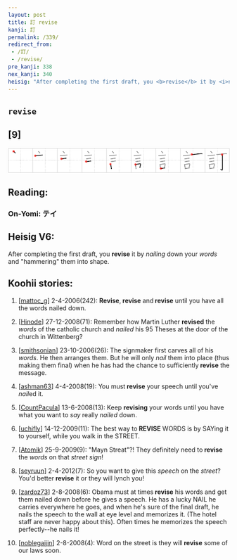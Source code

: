 ```yaml
---
layout: post
title: 訂 revise
kanji: 訂
permalink: /339/
redirect_from:
 - /訂/
 - /revise/
pre_kanji: 338
nex_kanji: 340
heisig: "After completing the first draft, you <b>revise</b> it by <i>nailing</i> down your <i>words</i> and &quot;hammering&quot; them into shape."
---
```


## `revise`

## [9]

<div class="stroke"><img src="../images/E8A882.png" /></div>

## Reading:

### On-Yomi: テイ

## Heisig V6:

After completing the first draft, you <b>revise</b> it by <i>nailing</i> down your <i>words</i> and &quot;hammering&quot; them into shape.

## Koohii stories:

1) [<a href="http://kanji.koohii.com/profile/mattoc_g">mattoc_g</a>] 2-4-2006(242): <strong>Revise</strong>,<strong> revise</strong> and<strong> revise</strong> until you have all the words nailed down.

2) [<a href="http://kanji.koohii.com/profile/Hinode">Hinode</a>] 27-12-2008(71): Remember how Martin Luther <strong>revised</strong> the <em>words</em> of the catholic church and <em>nailed</em> his 95 Theses at the door of the church in Wittenberg?

3) [<a href="http://kanji.koohii.com/profile/smithsonian">smithsonian</a>] 23-10-2006(26): The signmaker first carves all of his <em>words</em>. He then arranges them. But he will only <em>nail</em> them into place (thus making them final) when he has had the chance to sufficiently<strong> revise</strong> the message.

4) [<a href="http://kanji.koohii.com/profile/ashman63">ashman63</a>] 4-4-2008(19): You must<strong> revise</strong> your speech until you&#039;ve <em>nail</em>ed it.

5) [<a href="http://kanji.koohii.com/profile/CountPacula">CountPacula</a>] 13-6-2008(13): Keep <strong>revising</strong> your words until you have what you want to <em>say</em> really <em>nailed</em> down.

6) [<a href="http://kanji.koohii.com/profile/uchifly">uchifly</a>] 14-12-2009(11): The best way to<strong> REVISE</strong> WORDS is by SAYing it to yourself, while you walk in the STREET.

7) [<a href="http://kanji.koohii.com/profile/Atomik">Atomik</a>] 25-9-2009(9): &quot;Mayn Streat&quot;?! They definitely need to<strong> revise</strong> the <em>words</em> on that <em>street sign</em>!

8) [<a href="http://kanji.koohii.com/profile/seyruun">seyruun</a>] 2-4-2012(7): So you want to give this <em>speech</em> on the <em>street</em>? You&#039;d better<strong> revise</strong> it or they will lynch you!

9) [<a href="http://kanji.koohii.com/profile/zardoz73">zardoz73</a>] 2-8-2008(6): Obama must at times<strong> revise</strong> his words and get them nailed down before he gives a speech. He has a lucky NAIL he carries everywhere he goes, and when he&#039;s sure of the final draft, he nails the speech to the wall at eye level and memorizes it. (The hotel staff are never happy about this). Often times he memorizes the speech perfectly--he nails it!

10) [<a href="http://kanji.koohii.com/profile/noblegaijin">noblegaijin</a>] 2-8-2008(4): Word on the street is they will<strong> revise</strong> some of our laws soon.
